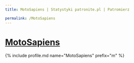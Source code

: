 ```yaml
---
title: MotoSapiens | Statystyki patronite.pl | Patromierz

permalink: /MotoSapiens
---
```


# [MotoSapiens](https://patronite.pl/MotoSapiens)

{% include profile.md name="MotoSapiens" prefix="m" %}

